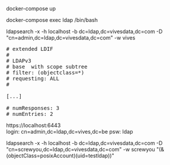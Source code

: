 docker-compose up

docker-compose exec ldap /bin/bash 

ldapsearch -x -h localhost -b dc=ldap,dc=vivesdata,dc=com -D "cn=admin,dc=ldap,dc=vivesdata,dc=com" -w vives


<pre>
# extended LDIF
#
# LDAPv3
# base <dc=example,dc=org> with scope subtree
# filter: (objectclass=*)
# requesting: ALL
#

[...]

# numResponses: 3
# numEntries: 2
</pre>

https://localhost:6443  
login:  cn=admin,dc=ldap,dc=vives,dc=be
psw:      ldap



ldapsearch -x -h localhost -b dc=ldap,dc=vivesdata,dc=com -D "cn=screwyou,dc=ldap,dc=vivesdata,dc=com" -w screwyou "(&(objectClass=posixAccount)(uid=testldap))"




